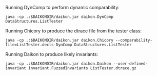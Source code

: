 Running DynComp to perform dynamic comparability:

`java -cp .:$DAIKONDIR/daikon.jar daikon.DynComp DataStructures.ListTester`

Running Chicory to produce the dtrace file from the tester class:

`java -cp .:$DAIKONDIR/daikon.jar daikon.Chicory --comparability-file=ListTester.decls-DynComp DataStructures.ListTester`

Running Daikon to produce likely invariants:

`java -cp .:$DAIKONDIR/daikon.jar daikon.Daikon --user-defined-invariant invariant.FuzzedInvariants ListTester.dtrace.gz`
